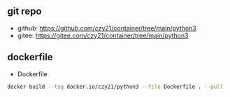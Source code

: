 ## git repo
  - github: https://github.com/czy21/container/tree/main/python3
  - gitee: https://gitee.com/czy21/container/tree/main/python3
## dockerfile
- Dockerfile
```bash
docker build --tag docker.io/czy21/python3 --file Dockerfile . --pull
```